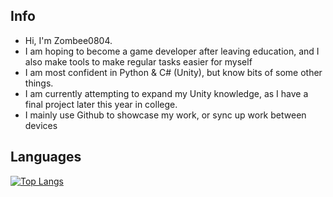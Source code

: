 ## Info
- Hi, I'm Zombee0804.
- I am hoping to become a game developer after leaving education, and I also make tools to make regular tasks easier for myself
- I am most confident in Python & C# (Unity), but know bits of some other things.
- I am currently attempting to expand my Unity knowledge, as I have a final project later this year in college.
- I mainly use Github to showcase my work, or sync up work between devices

## Languages
[![Top Langs](https://github-readme-stats.vercel.app/api/top-langs/?username=Zombee0804&theme=dark&hide=tcl&layout=compact)](https://github.com/anuraghazra/github-readme-stats)

